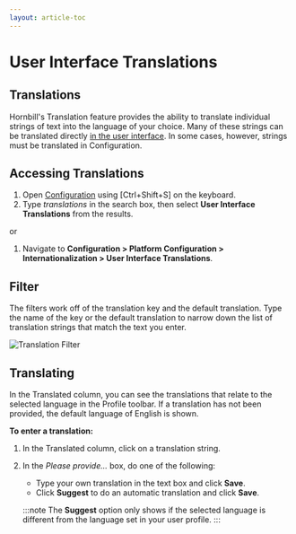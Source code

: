 ```yaml
---
layout: article-toc
---
```

# User Interface Translations
## Translations
Hornbill's Translation feature provides the ability to translate individual strings of text into the language of your choice. Many of these strings can be translated directly [in the user interface](/esp-config/localization/translation-mode). In some cases, however, strings must be translated in Configuration.

## Accessing Translations
1. Open [Configuration](/esp-config/getting-started/using-configuration) using [Ctrl+Shift+S] on the keyboard.
1. Type *translations* in the search box, then select **User Interface Translations** from the results.

or
1. Navigate to **Configuration > Platform Configuration > Internationalization > User Interface Translations**.

## Filter
The filters work off of the translation key and the default translation. Type the name of the key or the default translation to narrow down the list of translation strings that match the text you enter.

![Translation Filter](/_books/esp-config/localization/images/translation-search.png)

## Translating
In the Translated column, you can see the translations that relate to the selected language in the Profile toolbar. If a translation has not been provided, the default language of English is shown.

**To enter a translation:**
1. In the Translated column, click on a translation string.
1. In the *Please provide...* box, do one of the following:
    * Type your own translation in the text box and click **Save**.
    * Click **Suggest** to do an automatic translation and click **Save**.

    :::note
    The **Suggest** option only shows if the selected language is different from the language set in your user profile.
    :::